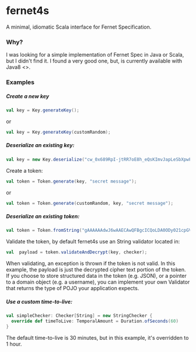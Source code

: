 # fernet4s

A minimal, idiomatic Scala interface for Fernet Specification.

### Why?

I was looking for a simple implementation of Fernet Spec in Java or Scala, but I didn't find it. I found a very good
one, but, is currently available with Java8 <<here>>.

### Examples

##### Create a new key

````scala
val key = Key.generateKey();
````

or

````scala
val key = Key.generateKey(customRandom);
````

##### Deserialize an existing key:

````scala
val key = new Key.deserialize("cw_0x689RpI-jtRR7oE8h_eQsKImvJapLeSbXpwF4e4=");
````
Create a token:

````scala
val token = Token.generate(key, "secret message");
````
or

````scala
val token = Token.generate(customRandom, key, "secret message");
````

##### Deserialize an existing token:

````scala
val token = Token.fromString("gAAAAAAdwJ6wAAECAwQFBgcICQoLDA0ODy021cpGVWKZ_eEwCGM4BLLF_5CV9dOPmrhuVUPgJobwOz7JcbmrR64jVmpU4IwqDA==");
````

Validate the token, by default fernet4s use an String validator located in:

````scala 
val  payload = token.validateAndDecrypt(key, checker);
````

When validating, an exception is thrown if the token is not valid. In this example, the payload is just the decrypted
cipher text portion of the token. If you choose to store structured data in the token (e.g. JSON), or a pointer to a
domain object (e.g. a username), you can implement your own Validator<T> that returns the type of POJO your application
expects.

##### Use a custom time-to-live:

````scala
val simpleChecker: Checker[String] = new StringChecker {
  override def timeToLive: TemporalAmount = Duration.ofSeconds(60)
}
````

The default time-to-live is 30 minutes, but in this example, it's overridden to 1 hour.